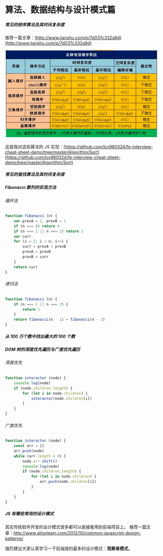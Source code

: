 # 算法、数据结构与设计模式篇

##### 常见的排序算法及其时间复杂度

推荐一篇文章：[http://www.jianshu.com/p/7d037c332a9d](http://www.jianshu.com/p/7d037c332a9d)

![](/assets/sort.png)

这是我对这些算法的 JS 实现：[https://github.com/lcx960324/fe-interview-cheat-sheet-demo/tree/master/Algorithm/Sort](https://github.com/lcx960324/fe-interview-cheat-sheet-demo/tree/master/Algorithm/Sort)

##### 常见的查找算法及其时间复杂度

##### Fibonacci 数列的实现方法

###### 循环法

```js
function fibonacci (n) {
    var prevA = 1, prevB = 1
    if (n === 0) return 0
    if (n === 1 || n === 2) return 1
    var curr
    for (i = 2; i < n; i++) {
        curr = prevA + prevB
        prevA = prevB
        prevB = curr
    }
    return curr
}
```

###### 递归法

```js
function fibonacci (n) {
    if (n === 1 || n === 2) {
        return 1
    }
    return fibonacci(n - 1) + fibonacci(n - 2)
}
```

##### 从 100 万个数中找出最大的 100 个数

##### DOM 树的深度优先遍历与广度优先遍历

###### 深度优先

```js
function interactor (node) {
    console.log(node)
    if (node.children.length) {
        for (let i in node.children) {
            interactor(node.children[i])
        }
    }
}
```

###### 广度优先

```js
function interactor (node) {
    const arr = []
    arr.push(node)
    while (arr.length > 0) {
        node.arr.shift()
        console.log(node)
        if (node.children.length) {
            for (let i in node.children) {
                arr.push(node.children[i])
            }
        }
    }
}
```

##### JS 有哪些常用的设计模式

其实传统软件开发的设计模式很多都可以直接套用到前端项目上。
推荐一篇文章：http://www.alloyteam.com/2012/10/common-javascript-design-patterns/

强烈建议大家认真学习一下前端提的最多的设计模式：**观察者模式**。
